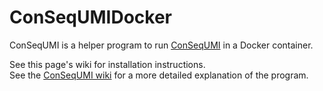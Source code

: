 # ConSeqUMIDocker
ConSeqUMI is a helper program to run [ConSeqUMI](https://github.com/JGEnglishLab/ConSeqUMI) in a Docker container.

See this page's wiki for installation instructions.<br>
See the [ConSeqUMI wiki](https://github.com/JGEnglishLab/ConSeqUMI/wiki) for a more detailed explanation of the program.

